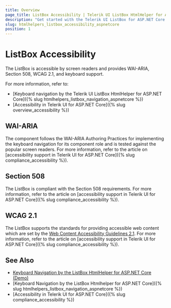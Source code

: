```yaml
---
title: Overview
page_title: ListBox Accessibility | Telerik UI ListBox HtmlHelper for ASP.NET Core
description: "Get started with the Telerik UI ListBox for ASP.NET Core and learn about its accessibility support for WAI-ARIA, Section 508, and WCAG 2.1."
slug: htmlhelpers_listbox_accessibility_aspnetcore
position: 1
---
```


# ListBox Accessibility

The ListBox is accessible by screen readers and provides WAI-ARIA, Section 508, WCAG 2.1, and keyboard support.

For more information, refer to:
* [Keyboard navigation by the Telerik UI ListBox HtmlHelper for ASP.NET Core]({% slug htmlhelpers_listbox_navigation_aspnetcore %})
* [Accessibility in Telerik UI for ASP.NET Core]({% slug overview_accessibility %})

## WAI-ARIA

The component follows the WAI-ARIA Authoring Practices for implementing the keyboard navigation for its component role and is tested against the popular screen readers. For more information, refer to the article on [accessibility support in Telerik UI for ASP.NET Core]({% slug compliance_accessibility %}).

## Section 508

The ListBox is compliant with the Section 508 requirements. For more information, refer to the article on [accessibility support in Telerik UI for ASP.NET Core]({% slug compliance_accessibility %}).

## WCAG 2.1

The ListBox supports the standards for providing accessible web content which are set by the [Web Content Accessibility Guidelines 2.1](https://www.w3.org/TR/WCAG/). For more information, refer to the article on [accessibility support in Telerik UI for ASP.NET Core]({% slug compliance_accessibility %}).

## See Also

* [Keyboard Navigation by the ListBox HtmlHelper for ASP.NET Core (Demo)](https://demos.telerik.com/aspnet-core/listbox/keyboard-navigation)
* [Keyboard Navigation by the ListBox Htmlhelper for ASP.NET Core]({% slug htmlhelpers_listbox_navigation_aspnetcore %})
* [Accessibility in Telerik UI for ASP.NET Core]({% slug compliance_accessibility %})
